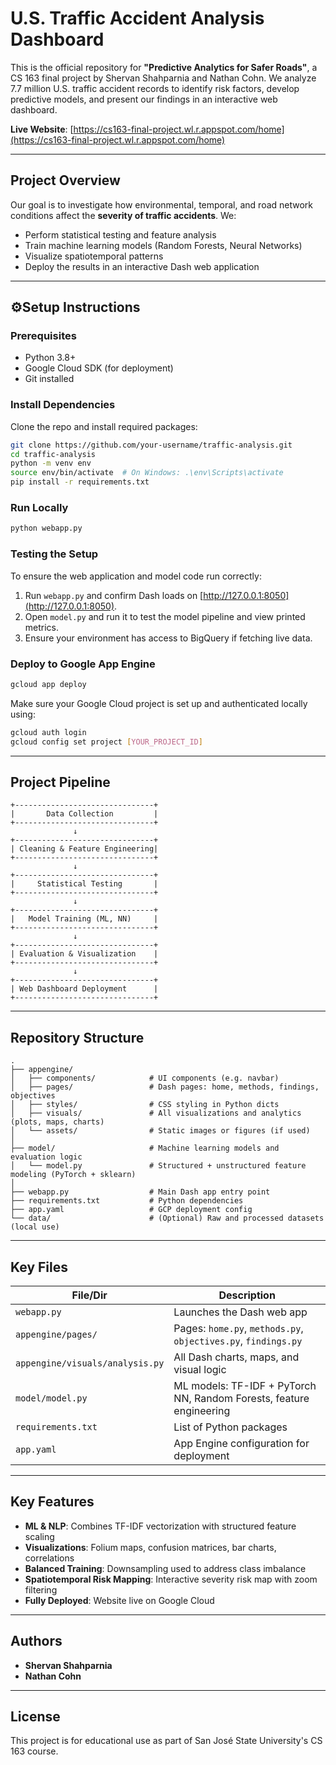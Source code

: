 
# U.S. Traffic Accident Analysis Dashboard

This is the official repository for **"Predictive Analytics for Safer Roads"**, a CS 163 final project by Shervan Shahparnia and Nathan Cohn. We analyze 7.7 million U.S. traffic accident records to identify risk factors, develop predictive models, and present our findings in an interactive web dashboard.

**Live Website**: [https://cs163-final-project.wl.r.appspot.com/home](https://cs163-final-project.wl.r.appspot.com/home)

---

## Project Overview

Our goal is to investigate how environmental, temporal, and road network conditions affect the **severity of traffic accidents**. We:
- Perform statistical testing and feature analysis
- Train machine learning models (Random Forests, Neural Networks)
- Visualize spatiotemporal patterns
- Deploy the results in an interactive Dash web application

---

## ⚙Setup Instructions

### Prerequisites
- Python 3.8+
- Google Cloud SDK (for deployment)
- Git installed

### Install Dependencies

Clone the repo and install required packages:

```bash
git clone https://github.com/your-username/traffic-analysis.git
cd traffic-analysis
python -m venv env
source env/bin/activate  # On Windows: .\env\Scripts\activate
pip install -r requirements.txt
```

### Run Locally

```bash
python webapp.py
```

### Testing the Setup

To ensure the web application and model code run correctly:

1. Run `webapp.py` and confirm Dash loads on [http://127.0.0.1:8050](http://127.0.0.1:8050).
2. Open `model.py` and run it to test the model pipeline and view printed metrics.
3. Ensure your environment has access to BigQuery if fetching live data.

### Deploy to Google App Engine

```bash
gcloud app deploy
```

Make sure your Google Cloud project is set up and authenticated locally using:

```bash
gcloud auth login
gcloud config set project [YOUR_PROJECT_ID]
```

---

## Project Pipeline

```
+-------------------------------+
|       Data Collection         |
+-------------------------------+
              ↓
+-------------------------------+
| Cleaning & Feature Engineering|
+-------------------------------+
              ↓
+-------------------------------+
|     Statistical Testing       |
+-------------------------------+
              ↓
+-------------------------------+
|   Model Training (ML, NN)     |
+-------------------------------+
              ↓
+-------------------------------+
| Evaluation & Visualization    |
+-------------------------------+
              ↓
+-------------------------------+
| Web Dashboard Deployment      |
+-------------------------------+
```

---

## Repository Structure

```plaintext
.
├── appengine/
│   ├── components/            # UI components (e.g. navbar)
│   ├── pages/                 # Dash pages: home, methods, findings, objectives
│   ├── styles/                # CSS styling in Python dicts
│   ├── visuals/               # All visualizations and analytics (plots, maps, charts)
│   └── assets/                # Static images or figures (if used)
│
├── model/                     # Machine learning models and evaluation logic
│   └── model.py               # Structured + unstructured feature modeling (PyTorch + sklearn)
│
├── webapp.py                  # Main Dash app entry point
├── requirements.txt           # Python dependencies
├── app.yaml                   # GCP deployment config
└── data/                      # (Optional) Raw and processed datasets (local use)
```

---

## Key Files

| File/Dir                       | Description |
|-------------------------------|-------------|
| `webapp.py`                   | Launches the Dash web app |
| `appengine/pages/`           | Pages: `home.py`, `methods.py`, `objectives.py`, `findings.py` |
| `appengine/visuals/analysis.py` | All Dash charts, maps, and visual logic |
| `model/model.py`              | ML models: TF-IDF + PyTorch NN, Random Forests, feature engineering |
| `requirements.txt`            | List of Python packages |
| `app.yaml`                    | App Engine configuration for deployment |

---

## Key Features

- **ML & NLP**: Combines TF-IDF vectorization with structured feature scaling
- **Visualizations**: Folium maps, confusion matrices, bar charts, correlations
- **Balanced Training**: Downsampling used to address class imbalance
- **Spatiotemporal Risk Mapping**: Interactive severity risk map with zoom filtering
- **Fully Deployed**: Website live on Google Cloud

---

## Authors

- **Shervan Shahparnia**  
- **Nathan Cohn**

---

## License

This project is for educational use as part of San José State University's CS 163 course.
